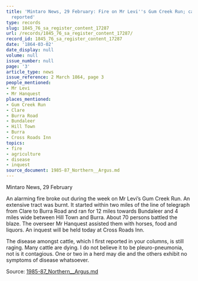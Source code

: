 ```yaml
---
title: 'Mintaro News, 29 February: Fire on Mr Levi''s Gum Creek Run; cattle disease
  reported'
type: records
slug: 1845_76_sa_register_content_17287
url: /records/1845_76_sa_register_content_17287/
record_id: 1845_76_sa_register_content_17287
date: '1864-03-02'
date_display: null
volume: null
issue_number: null
page: '3'
article_type: news
issue_reference: 2 March 1864, page 3
people_mentioned:
- Mr Levi
- Mr Hanquest
places_mentioned:
- Gum Creek Run
- Clare
- Burra Road
- Bundaleer
- Hill Town
- Burra
- Cross Roads Inn
topics:
- fire
- agriculture
- disease
- inquest
source_document: 1985-87_Northern__Argus.md
---
```


Mintaro News, 29 February

An alarming fire broke out during the week on Mr Levi’s Gum Creek Run.  An extensive tract was burnt.  It started within two miles of the line of telegraph from Clare to Burra Road and ran for 12 miles towards Bundaleer and 4 miles wide between Hill Town and Burra.  About 70 persons battled the blaze.  The overseer Mr Hanquest assisted them with horses, food and liquors.  An inquest will be held today at Cross Roads Inn.

The disease amongst cattle, which I first reported in your columns, is still raging.  Many cattle are dying.  I do not believe it to be pleuro-pneumonia, not is it contagious.  One or two in a herd may die and the others exhibit no symptoms of disease whatsoever.

Source: [1985-87_Northern__Argus.md](/downloads/markdown/1985-87_Northern__Argus.md)
